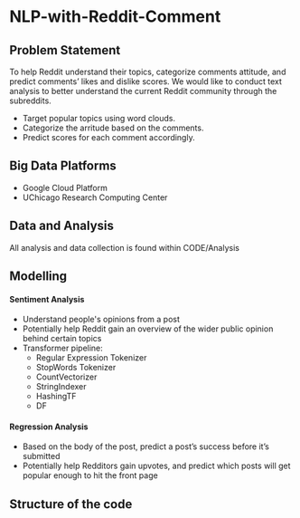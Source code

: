 # NLP-with-Reddit-Comment

## Problem Statement
To help Reddit understand their topics, categorize comments attitude, and predict comments’ likes and dislike scores. We would like to conduct text analysis to better understand the current Reddit community through the subreddits. 
* Target popular topics using word clouds.
* Categorize the arritude based on the comments.
* Predict scores for each comment accordingly.

## Big Data Platforms
* Google Cloud Platform
* UChicago Research Computing Center

## Data and Analysis
All analysis and data collection is found within CODE/Analysis

## Modelling
#### Sentiment Analysis
* Understand people's opinions from a post
* Potentially help Reddit gain an overview of the wider public opinion behind certain topics
* Transformer pipeline:
  * Regular Expression Tokenizer
  * StopWords Tokenizer
  * CountVectorizer
  * StringIndexer
  * HashingTF
  * DF

#### Regression Analysis
* Based on the body of the post, predict a post’s success before it’s submitted
* Potentially help Redditors gain upvotes, and predict which posts will get popular enough to hit the front page

## Structure of the code
